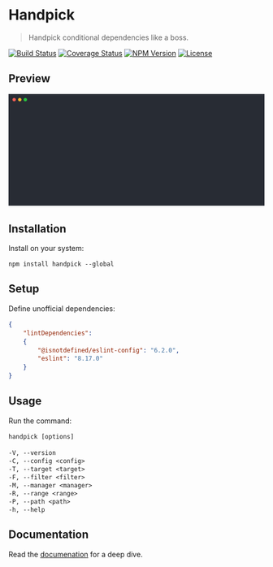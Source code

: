 Handpick
========

> Handpick conditional dependencies like a boss.

[![Build Status](https://img.shields.io/github/workflow/status/henryruhs/handpick/ci.svg)](https://github.com/henryruhs/handpick/actions?query=workflow:ci)
[![Coverage Status](https://coveralls.io/repos/github/henryruhs/handpick/badge.svg)](https://coveralls.io/github/henryruhs/handpick)
[![NPM Version](https://img.shields.io/npm/v/handpick.svg)](https://npmjs.com/package/handpick)
[![License](https://img.shields.io/npm/l/handpick.svg)](https://npmjs.com/package/handpick)


Preview
-------

![Terminal Session](https://raw.githubusercontent.com/henryruhs/handpick/master/.github/terminal-session.svg?sanitize=true)


Installation
------------

Install on your system:

```
npm install handpick --global
```


Setup
-----

Define unofficial dependencies:

```json
{
	"lintDependencies":
	{
		"@isnotdefined/eslint-config": "6.2.0",
		"eslint": "8.17.0"
	}
}
```


Usage
-----

Run the command:

```
handpick [options]

-V, --version
-C, --config <config>
-T, --target <target>
-F, --filter <filter>
-M, --manager <manager>
-R, --range <range>
-P, --path <path>
-h, --help
```


Documentation
-------------

Read the [documenation](https://henryruhs.gitbook.io/handpick) for a deep dive.
